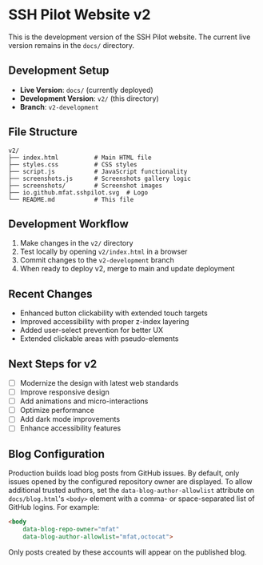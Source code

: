 # SSH Pilot Website v2

This is the development version of the SSH Pilot website. The current live version remains in the `docs/` directory.

## Development Setup

- **Live Version**: `docs/` (currently deployed)
- **Development Version**: `v2/` (this directory)
- **Branch**: `v2-development`

## File Structure

```
v2/
├── index.html          # Main HTML file
├── styles.css          # CSS styles
├── script.js           # JavaScript functionality
├── screenshots.js      # Screenshots gallery logic
├── screenshots/        # Screenshot images
├── io.github.mfat.sshpilot.svg  # Logo
└── README.md           # This file
```

## Development Workflow

1. Make changes in the `v2/` directory
2. Test locally by opening `v2/index.html` in a browser
3. Commit changes to the `v2-development` branch
4. When ready to deploy v2, merge to main and update deployment

## Recent Changes

- Enhanced button clickability with extended touch targets
- Improved accessibility with proper z-index layering
- Added user-select prevention for better UX
- Extended clickable areas with pseudo-elements

## Next Steps for v2

- [ ] Modernize the design with latest web standards
- [ ] Improve responsive design
- [ ] Add animations and micro-interactions
- [ ] Optimize performance
- [ ] Add dark mode improvements
- [ ] Enhance accessibility features

## Blog Configuration

Production builds load blog posts from GitHub issues. By default, only issues opened by the configured repository owner are displayed. To allow additional trusted authors, set the `data-blog-author-allowlist` attribute on `docs/blog.html`'s `<body>` element with a comma- or space-separated list of GitHub logins. For example:

```html
<body
    data-blog-repo-owner="mfat"
    data-blog-author-allowlist="mfat,octocat">
```

Only posts created by these accounts will appear on the published blog.
